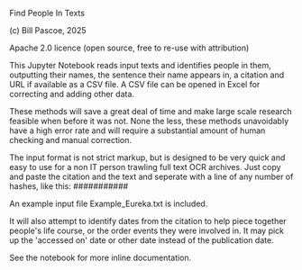 Find People In Texts

(c) Bill Pascoe, 2025

Apache 2.0 licence (open source, free to re-use with attribution)

This Jupyter Notebook reads input texts and identifies people in them, outputting their names, the sentence their name appears in, a citation and URL if available as a CSV file. A CSV file can be opened in Excel for correcting and adding other data.

These methods will save a great deal of time and make large scale research feasible when before it was not. None the less, these methods unavoidably have a high error rate and will require a substantial amount of human checking and manual correction.

The input format is not strict markup, but is designed to be very quick and easy to use for a non IT person trawling full text OCR archives. Just copy and paste the citation and the text and seperate with a line of any number of hashes, like this:
###########

An example input file Example_Eureka.txt is included.

It will also attempt to identify dates from the citation to help piece together people's life course, or the order events they were involved in. It may pick up the 'accessed on' date or other date instead of the publication date.

See the notebook for more inline documentation.
